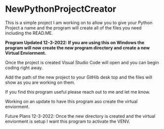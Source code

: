 # NewPythonProjectCreator


This is a simple project I am working on to allow you to give your Python Project a name and the program will create all of the files you need including the READ.ME.

**Program Updated 12-3-2022: If you are using this on Windows the program will now create the new program directory and create a new Virtual Enviorment.** 

Once the project is created Visual Studio Code will open and you can begin coding right away.

Add the path of the new project to your GitHib desk top and the files will show as you are working on them. 

If you find this program useful please reach out to me and let me know.

Working on an update to have this program aso create the virtual enviorment. 


Future Plans 12-3-2022: Once the new directory is created and the virtual enviorment is setup I want this program to activate the VENV.

